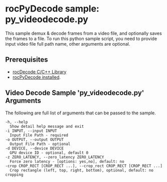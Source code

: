 # rocPyDecode sample: py_videodecode.py

This sample demux & decode frames from a video file, and optionally saves the frames to a file. 
To run this python sample script, you need to provide input video file full path name, other arguments are optional.

## Prerequisites
* [rocDecode C/C++ Library](https://github.com/ROCm/rocDecode)
* [rocPyDecode installed](../README.md#rocpydecode-install).

## Video Decode Sample 'py_videodecode.py' Arguments

The following are full list of arguments that can be passed to the sample.
```
-h, --help            
  Show detail help message and exit
-i INPUT, --input INPUT
  Input File Path - required
-o OUTPUT, --output OUTPUT
  Output File Path - optional
-d DEVICE, --device DEVICE
  GPU device ID - optional, default 0
-z ZERO_LATENCY, --zero_latency ZERO_LATENCY
  Force zero latency - [options: yes,no], default: no
-crop CROP_RECT [CROP_RECT ...], --crop_rect CROP_RECT [CROP_RECT ...]
  Crop rectangle (left, top, right, bottom), optional, default: no cropping
```